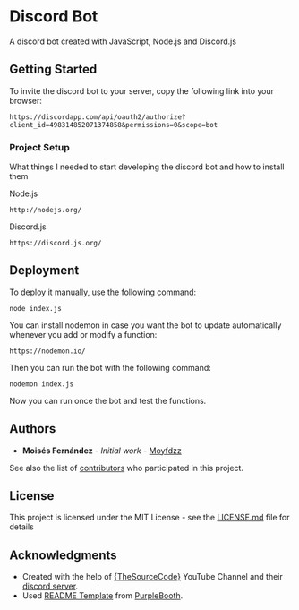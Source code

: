 # Discord Bot

A discord bot created with JavaScript, Node.js and Discord.js

## Getting Started

To invite the discord bot to your server, copy the following link into your browser:

```
https://discordapp.com/api/oauth2/authorize?client_id=498314852071374858&permissions=0&scope=bot
```

### Project Setup

What things I needed to start developing the discord bot and how to install them

Node.js
```
http://nodejs.org/
```

Discord.js
```
https://discord.js.org/
```

## Deployment

To deploy it manually, use the following command:
```
node index.js
```

You can install nodemon in case you want the bot to update automatically whenever you add or modify a function:
```
https://nodemon.io/
```

Then you can run the bot with the following command:
```
nodemon index.js
```

Now you can run once the bot and test the functions.

## Authors

* **Moisés Fernández** - *Initial work* - [Moyfdzz](https://github.com/moyfdzz)

See also the list of [contributors](https://github.com/moyfdzz/discord-bot/graphs/contributors) who participated in this project.

## License

This project is licensed under the MIT License - see the [LICENSE.md](LICENSE.md) file for details

## Acknowledgments

* Created with the help of [{TheSourceCode}](https://www.youtube.com/channel/UCNXt2MrZaqfIBknamqwzeXA) YouTube Channel and their [discord server](https://discord.gg/w24CQMR).
* Used [README Template](https://gist.github.com/PurpleBooth/109311bb0361f32d87a2) from [PurpleBooth](https://github.com/PurpleBooth).
